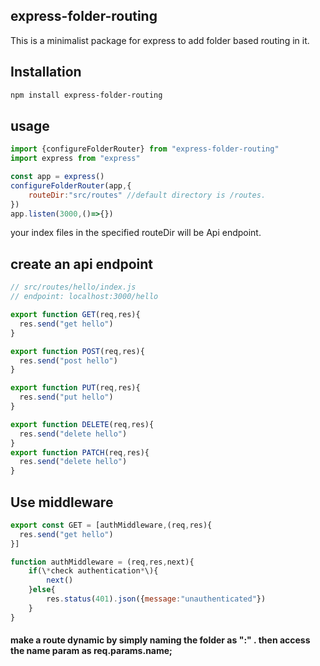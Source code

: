 ## express-folder-routing
This is a minimalist package for express to add folder based routing in it.

## Installation
```bash
npm install express-folder-routing
```

## usage
```js
import {configureFolderRouter} from "express-folder-routing"
import express from "express"

const app = express()
configureFolderRouter(app,{
    routeDir:"src/routes" //default directory is /routes.
})
app.listen(3000,()=>{})
```

your index files in the specified routeDir will be Api endpoint.

## create an api endpoint
```js
// src/routes/hello/index.js 
// endpoint: localhost:3000/hello

export function GET(req,res){
  res.send("get hello")
}

export function POST(req,res){
  res.send("post hello")
}

export function PUT(req,res){
  res.send("put hello")
}

export function DELETE(req,res){
  res.send("delete hello")
}
export function PATCH(req,res){
  res.send("delete hello")
}
```

## Use middleware 
```js
export const GET = [authMiddleware,(req,res){
  res.send("get hello")
}]

function authMiddleware = (req,res,next){
    if(\*check authentication*\){
        next()
    }else{
        res.status(401).json({message:"unauthenticated"})
    }
}
```
#### make a route dynamic by simply naming the folder as ":<name>" . then access the name param as req.params.name;
